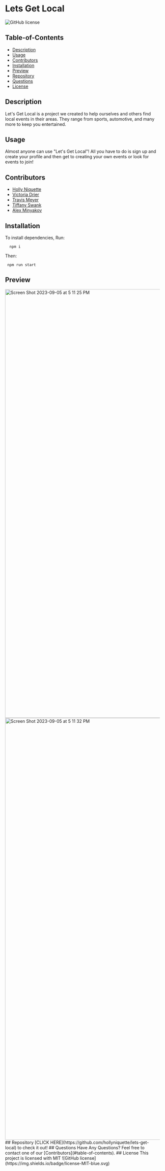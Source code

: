 # Lets Get Local

![GitHub license](https://img.shields.io/badge/license-MIT-blue.svg)

## Table-of-Contents

- [Description](#description)
- [Usage](#usage)
- [Contributors](#contributors)
- [Installation](#installation)
- [Preview](#preview)
- [Repository](#repository)
- [Questions](#questions)
- [License](#license)

## Description

Let's Get Local is a project we created to help ourselves and others find local events in their areas. They range from sports, automotive, and many more to keep you entertained.

## Usage

Almost anyone can use "Let's Get Local"! All you have to do is sign up and create your profile and then get to creating your own events or look for events to join!

## Contributors

- [Holly Niquette](https://github.com/hollyniquette)
- [Victoria Drier](https://github.com/Victoria-19)
- [Travis Meyer](https://github.com/rtm713)
- [Tiffany Swank](https://github.com/TiffanySwank)
- [Alex Minyakov](https://github.com/alexmin94)

## Installation

To install dependencies, Run:

```
  npm i
```

Then:

```
 npm run start
```

## Preview

   <img width="1391" alt="Screen Shot 2023-09-05 at 5 11 25 PM" src="https://github.com/alexmin94/PWA-Editor/assets/127912422/b4b4aad1-5554-470d-9af4-bfd543a59542">
   <img width="1369" alt="Screen Shot 2023-09-05 at 5 11 32 PM" src="https://github.com/alexmin94/PWA-Editor/assets/127912422/16d776cf-f7a2-4e23-b483-bcea305069e3">
## Repository
[CLICK HERE](https://github.com/hollyniquette/lets-get-local) to check it out!
  ## Questions
Have Any Questions?
  Feel free to contact one of our [Contributors](#table-of-contents).
## License
  This project is licensed with MIT ![GitHub license](https://img.shields.io/badge/license-MIT-blue.svg)
